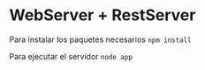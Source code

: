# WebServer + RestServer

Para instalar los paquetes necesarios ```npm install```

Para ejecutar el servidor ```node app```
